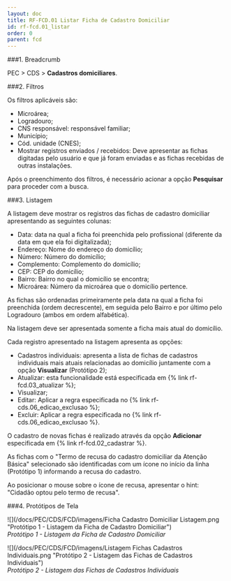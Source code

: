 ```yaml
---
layout: doc
title: RF-FCD.01 Listar Ficha de Cadastro Domiciliar
id: rf-fcd.01_listar
order: 0
parent: fcd
---
```


###1. Breadcrumb

PEC > CDS > **Cadastros domiciliares**.

###2. Filtros

Os filtros aplicáveis são:

- Microárea;
- Logradouro;
- CNS responsável: responsável familiar;
- Município;
- Cód. unidade (CNES);
- Mostrar registros enviados / recebidos: Deve apresentar as fichas digitadas pelo usuário e que já foram enviadas e as fichas recebidas de outras instalações.

Após o preenchimento dos filtros, é necessário acionar a opção **Pesquisar** para proceder com a busca.

###3. Listagem

A listagem deve mostrar os registros das fichas de cadastro domiciliar apresentando as seguintes colunas:

- Data: data na qual a ficha foi preenchida pelo profissional (diferente da data em que ela foi digitalizada);
- Endereço: Nome do endereço do domicílio;
- Número: Número do domicílio;
- Complemento: Complemento do domicílio;
- CEP: CEP do domicílio;
- Bairro: Bairro no qual o domicílio se encontra;
- Microárea: Número da microárea que o domicílio pertence.

As fichas são ordenadas primeiramente pela data na qual a ficha foi preenchida (ordem decrescente), em seguida pelo Bairro e por último pelo Logradouro (ambos em ordem alfabética).

Na listagem deve ser apresentada somente a ficha mais atual do domicílio.

Cada registro apresentado na listagem apresenta as opções:

- Cadastros individuais: apresenta a lista de fichas de cadastros individuais mais atuais relacionadas ao domicílio juntamente com a opção **Visualizar** (Protótipo 2);
- Atualizar: esta funcionalidade está especificada em {% link rf-fcd.03_atualizar %};
- Visualizar;
- Editar: Aplicar a regra especificada no {% link rf-cds.06_edicao_exclusao %};
- Excluir: Aplicar a regra especificada no {% link rf-cds.06_edicao_exclusao %}.

O cadastro de novas fichas é realizado através da opção **Adicionar** especificada em {% link rf-fcd.02_cadastrar %}.

As fichas com o "Termo de recusa do cadastro domiciliar da Atenção Básica" selecionado são identificadas com um ícone no início da linha (Protótipo 1) informando a recusa do cadastro.

Ao posicionar o mouse sobre o ícone de recusa, apresentar o hint: "Cidadão optou pelo termo de recusa".

###4. Protótipos de Tela

![](/docs/PEC/CDS/FCD/imagens/Ficha Cadastro Domiciliar Listagem.png  "Protótipo 1 - Listagem da Ficha de Cadastro Domiciliar")  
*Protótipo 1 - Listagem da Ficha de Cadastro Domiciliar*

![](/docs/PEC/CDS/FCD/imagens/Listagem Fichas Cadastros Individuais.png  "Protótipo 2 - Listagem das Fichas de Cadastros Individuais")  
*Protótipo 2 - Listagem das Fichas de Cadastros Individuais*